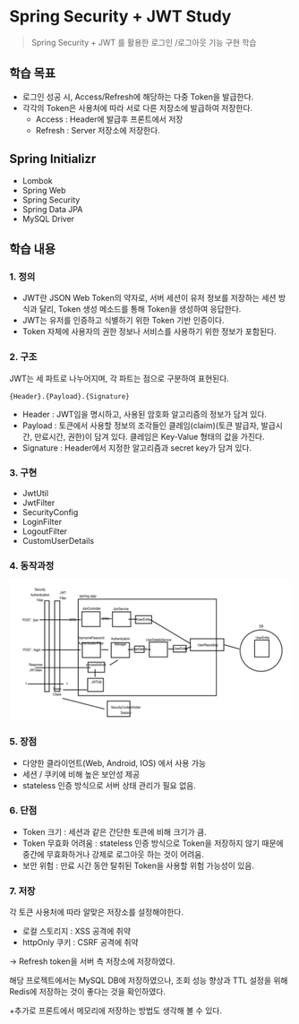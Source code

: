 # Spring Security + JWT Study
> Spring Security + JWT 를 활용한 로그인 /로그아웃 기능 구현 학습

## 학습 목표
- 로그인 성공 시, Access/Refresh에 해당하는 다중 Token을 발급한다.
- 각각의 Token은 사용처에 따라 서로 다른 저장소에 발급하여 저장한다.
    - Access : Header에 발급후 프론트에서 저장
    - Refresh : Server 저장소에 저장한다.

## Spring Initializr
- Lombok
- Spring Web
- Spring Security
- Spring Data JPA
- MySQL Driver

## 학습 내용

### 1. 정의
- JWT란 JSON Web Token의 약자로, 서버 세션이 유저 정보를 저장하는 세션 방식과 달리, Token 생성 메소드를 통해 Token을 생성하여 응답한다.
- JWT는 유저를 인증하고 식별하기 위한 Token 기반 인증이다.
- Token 자체에 사용자의 권한 정보나 서비스를 사용하기 위한 정보가 포함된다.

### 2. 구조

JWT는 세 파트로 나누어지며, 각 파트는 점으로 구분하여 표현된다.

```
{Header}.{Payload}.{Signature}
```
- Header : JWT임을 명시하고, 사용된 암호화 알고리즘의 정보가 담겨 있다.
- Payload : 토큰에서 사용할 정보의 조각들인 클레임(claim)(토큰 발급자, 발급시간, 만료시간, 권한)이 담겨 있다. 클레임은 Key-Value 형태의 값을 가진다.
- Signature : Header에서 지정한 알고리즘과 secret key가 담겨 있다.

### 3. 구현
- JwtUtil
- JwtFilter
- SecurityConfig
- LoginFilter
- LogoutFilter
- CustomUserDetails

### 4. 동작과정

![jwt](/images/jwt.png)

### 5. 장점
- 다양한 클라이언트(Web, Android, IOS) 에서 사용 가능
- 세션 / 쿠키에 비해 높은 보안성 제공
- stateless 인증 방식으로 서버 상태 관리가 필요 없음.

### 6. 단점
- Token 크기 : 세션과 같은 간단한 토큰에 비해 크기가 큼.
- Token 무효화 어려움 : stateless 인증 방식으로 Token을 저장하지 않기 때문에 중간에 무효화하거나 강제로 로그아웃 하는 것이 어려움.
- 보안 위험 : 만료 시간 동안 탈취된 Token을 사용할 위험 가능성이 있음.

### 7. 저장

각 토큰 사용처에 따라 알맞은 저장소를 설정해야한다.

- 로컬 스토리지 : XSS 공격에 취약
- httpOnly 쿠키 : CSRF 공격에 취약

-> Refresh token을 서버 측 저장소에 저장하였다.

해당 프로젝트에서는 MySQL DB에 저장하였으나, 조회 성능 향상과 TTL 설정을 위해 Redis에 저장하는 것이 좋다는 것을 확인하였다.

+추가로 프론트에서 메모리에 저장하는 방법도 생각해 볼 수 있다.
